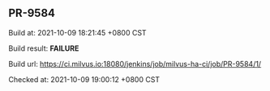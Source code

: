 <h2><a name="pr-9584" class="anchor" href="#pr-9584" rel="nofollow" aria-hidden="true"><span class="octicon octicon-link"></span></a>PR-9584</h2>

<p>Build at: 2021-10-09 18:21:45 +0800 CST</p>

<p>Build result: <strong>FAILURE</strong></p>

<p>Build url: <a href="https://ci.milvus.io:18080/jenkins/job/milvus-ha-ci/job/PR-9584/1/" rel="nofollow">https://ci.milvus.io:18080/jenkins/job/milvus-ha-ci/job/PR-9584/1/</a></p>

<p>Checked at: 2021-10-09 19:00:12 +0800 CST</p>
